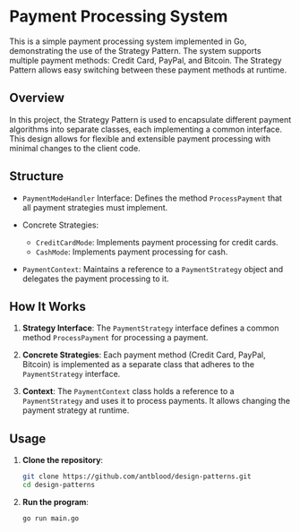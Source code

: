 # Payment Processing System

This is a simple payment processing system implemented in Go, demonstrating the use of the Strategy Pattern. The system supports multiple payment methods: Credit Card, PayPal, and Bitcoin. The Strategy Pattern allows easy switching between these payment methods at runtime.

## Overview

In this project, the Strategy Pattern is used to encapsulate different payment algorithms into separate classes, each implementing a common interface. This design allows for flexible and extensible payment processing with minimal changes to the client code.

## Structure

- `PaymentModeHandler` Interface: Defines the method `ProcessPayment` that all payment strategies must implement.

- Concrete Strategies:
  - `CreditCardMode`: Implements payment processing for credit cards.
  - `CashMode`: Implements payment processing for cash.

- `PaymentContext`: Maintains a reference to a `PaymentStrategy` object and delegates the payment processing to it.

## How It Works

1. **Strategy Interface**: The `PaymentStrategy` interface defines a common method `ProcessPayment` for processing a payment.

2. **Concrete Strategies**: Each payment method (Credit Card, PayPal, Bitcoin) is implemented as a separate class that adheres to the `PaymentStrategy` interface.

3. **Context**: The `PaymentContext` class holds a reference to a `PaymentStrategy` and uses it to process payments. It allows changing the payment strategy at runtime.

## Usage

1. **Clone the repository**:

   ```bash
   git clone https://github.com/antblood/design-patterns.git
   cd design-patterns
   ```

2. **Run the program**:
   ```bash
   go run main.go
   ```
